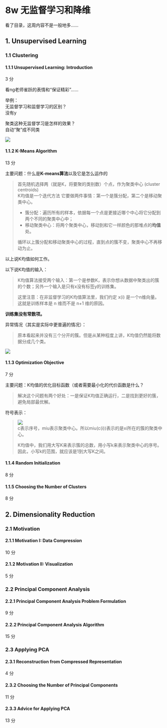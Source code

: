 # 8w  无监督学习和降维

看了目录，这周内容不是一般地多……

## 1. Unsupervised Learning

### 1.1 Clustering

#### 1.1.1 Unsupervised Learning: Introduction  
3 分

看ng老师雀跃的表情和“保证精彩”……  

举例：  
无监督学习和监督学习的区别？  
没有y  

聚类这种无监督学习是怎样的效果？  
自动“聚”成不同类

![](http://7xotr7.com1.z0.glb.clouddn.com/16-5-9/94342434.jpg)

#### 1.1.2 K-Means Algorithm  
13 分

主要问题：什么是**K-means算法**以及它是怎么运作的  

> 首先随机选择两（就是K，将要聚的类别数）个点，作为聚类中心 (cluster centroids)   
> K均值是一个迭代方法 它要做两件事情：第一个是簇分配，第二个是移动聚类中心。  
> 
> - 簇分配：遍历所有的样本，依据每一个点是更接近哪个中心将它分配到两个不同的聚类中心中；   
> - 移动聚类中心：将两个聚类中心，移动到和它一样颜色的那堆点的**均值**处。  
> 
> 循环以上簇分配和移动聚类中心的过程，直到点的簇不变，聚类中心不再移动为止。 

以上说K均值如何工作。  
 
以下说K均值的输入：  

> K均值算法接受两个输入：第一个是参数K，表示你想从数据中聚类出的簇的个数；另外一个输入是只有x没有标签y的训练集。  
> 
> 这里注意：在非监督学习的K均值算法里，我们约定 x(i) 是一个n维向量。这就是训练样本是 n 维而不是 n+1 维的原因。  

**训练集没有常数项。**  

异常情况（其实是实际中更普遍的情况）：  

>  原本看起来并没有三个分开的簇。但是从某种程度上讲，K均值仍然能将数据分成几个类。 

![](http://7xotr7.com1.z0.glb.clouddn.com/16-5-9/79248835.jpg)

#### 1.1.3 Optimization Objective  
7 分

主要问题：K均值的优化目标函数（或者需要最小化的代价函数是什么？   

> 解决这个问题有两个好处：一是保证K均值正确运行，二是找到更好的簇，避免局部最优解。  

符号表示：  

> ![](http://7xotr7.com1.z0.glb.clouddn.com/16-5-9/49256823.jpg)    
> c表示序号，miu表示聚类中心。所以miu(c(i))表示的是xi所在的簇的聚类中心。  
> 
> K均值中，我们用大写K来表示簇的总数，用小写k来表示聚类中心的序号。因此，小写k的范围，就应该是1到大写K之间。 

#### 1.1.4 Random Initialization  
8 分


#### 1.1.5 Choosing the Number of Clusters  
8 分


## 2. Dimensionality Reduction

### 2.1 Motivation

#### 2.1.1 Motivation I: Data Compression  
10 分


#### 2.1.2 Motivation II: Visualization  
5 分


### 2.2 Principal Component Analysis

#### 2.2.1 Principal Component Analysis Problem Formulation  
9 分


#### 2.2.2 Principal Component Analysis Algorithm  
15 分

### 2.3 Applying PCA

#### 2.3.1 Reconstruction from Compressed Representation  
4 分


#### 2.3.2 Choosing the Number of Principal Components  
11 分


#### 2.3.3 Advice for Applying PCA  
13 分

